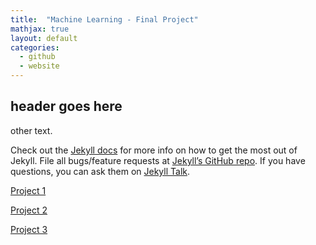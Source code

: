 ```yaml
---
title:  "Machine Learning - Final Project"
mathjax: true
layout: default
categories: 
  - github
  - website
---
```


## header goes here

other text.

Check out the [Jekyll docs][jekyll-docs] for more info on how to get the most out of Jekyll. File all bugs/feature requests at [Jekyll’s GitHub repo][jekyll-gh]. If you have questions, you can ask them on [Jekyll Talk][jekyll-talk].

[jekyll-docs]: http://jekyllrb.com/docs/home
[jekyll-gh]:   https://github.com/jekyll/jekyll
[jekyll-talk]: https://talk.jekyllrb.com/

[Project 1](/_posts/[COMPLETE]_PSTAT131_final_proj.pdf)

[Project 2]([COMPLETE]_PSTAT131_final_proj.pdf)

[Project 3]([COMPLETE]_PSTAT131_final_proj.pdf)

